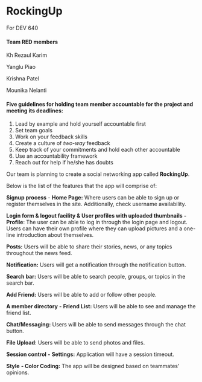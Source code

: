 # RockingUp

For DEV 640

#### Team RED members

Kh Rezaul Karim

Yanglu Piao

Krishna Patel

Mounika Nelanti

#### Five guidelines for holding team member accountable for the project and meeting its deadlines:

1. Lead by example and hold yourself accountable first
2. Set team goals
3. Work on your feedback skills
4. Create a culture of *two-way* feedback
5. Keep track of your commitments and hold each other accountable
6. Use an accountability framework
7. Reach out for help if he/she has doubts 

Our team is planning to create a social networking app called **RockingUp**.

Below is the list of the features that the app will comprise of:

**Signup process** - **Home Page:** Where users can be able to sign up or register themselves in the site. Additionally, check username availability.

**Login form & logout facility & User profiles with uploaded thumbnails** **- Profile**: The user can be able to log in through the login page and logout. Users can have their own profile where they can upload pictures and a one-line introduction about themselves.

**Posts:** Users will be able to share their stories, news, or any topics throughout the news feed.

**Notification:** Users will get a notification through the notification button.

**Search bar:** Users will be able to search people, groups, or topics in the search bar.

**Add Friend:** Users will be able to add or follow other people.

**A member directory** **-** **Friend List:** Users will be able to see and manage the friend list.

**Chat/Messaging:** Users will be able to send messages through the chat button.

**File Upload**: Users will be able to send photos and files.

**Session control** **-** **Settings:** Application will have a session timeout.

**Style** **- Color Coding:** The app will be designed based on teammates' opinions.
